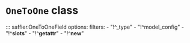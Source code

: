 # **`OneToOne`** class


::: saffier.OneToOneField
    options:
        filters:
        - "!^_type"
        - "!^model_config"
        - "!^__slots__"
        - "!^__getattr__"
        - "!^__new__"
